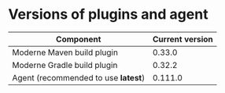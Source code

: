 # Versions of plugins and agent

| Component                             | Current version |
| ------------------------------------- |-----------------|
| Moderne Maven build plugin            | 0.33.0          |
| Moderne Gradle build plugin           | 0.32.2          |
| Agent (recommended to use **latest**) | 0.111.0         |
